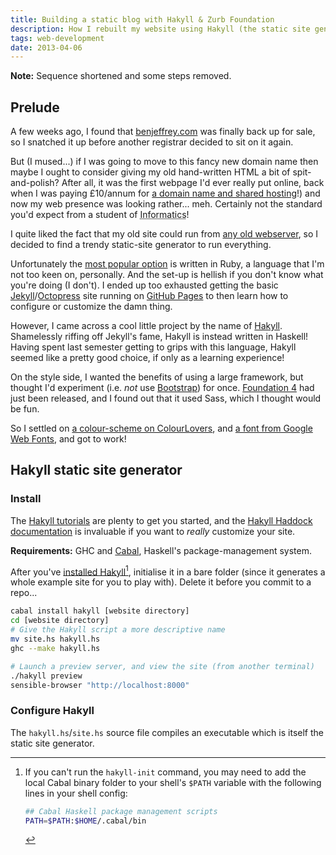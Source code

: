 ```yaml
---
title: Building a static blog with Hakyll & Zurb Foundation
description: How I rebuilt my website using Hakyll (the static site generator written in Haskell), and Zurb's Foundation framework.
tags: web-development
date: 2013-04-06
---
```


**Note:** Sequence shortened and some steps removed.

Prelude
-------

A few weeks ago, I found that [benjeffrey.com](http://benjeffrey.com) was
finally back up for sale, so I snatched it up before another registrar
decided to sit on it again.

But (I mused...) if I was going to move to this fancy new domain name
then maybe I ought to consider giving my old hand-written HTML a bit of
spit-and-polish? After all, it was the first webpage I'd ever really put
online, back when I was paying £10/annum for [a domain name and shared
hosting][fasthostingdirect]!) and now my web presence was looking
rather... meh. Certainly not the standard you'd expect from a student of
<abbr title="Computer Science">Informatics</abbr>!

I quite liked the fact that my old site could run from
[any old webserver](/posts/nginx), so I decided to find a trendy
static-site generator to run everything.

Unfortunately the [most popular option][Jekyll] is written in Ruby, a
language that I'm not too keen on, personally. And the set-up is hellish
if you don't know what you're doing (I don't). I ended up too exhausted
getting the basic [Jekyll][]/[Octopress][] site running on [GitHub
Pages][] to then learn how to configure or customize the damn thing.

However, I came across a cool little project by the name of [Hakyll][].
Shamelessly riffing off Jekyll's fame, Hakyll is instead written in
Haskell! Having spent last semester getting to grips with this language,
Hakyll seemed like a pretty good choice, if only as a learning
experience!

On the style side, I wanted the benefits of using a large framework, but thought
I'd experiment (i.e. *not* use [Bootstrap][]) for once.
[Foundation 4][Foundation] had just been released, and I found out that it used
Sass, which I thought would be fun.

So I settled on [a colour-scheme on ColourLovers][intellectual owl],
and [a font from Google Web Fonts][Vollkorn], and got to work!


Hakyll static site generator
----------------------------

### Install

The [Hakyll tutorials][] are plenty to get you started, and
the [Hakyll Haddock documentation][Hakyll reference] is invaluable if you
want to *really* customize your site.

**Requirements:** GHC and [Cabal][], Haskell's package-management system.

After you've [installed Hakyll][][^hakyll-init], initialise it in a bare
folder (since it generates a whole example site for you to play with).
Delete it before you commit to a repo...

```bash
cabal install hakyll [website directory]
cd [website directory]
# Give the Hakyll script a more descriptive name
mv site.hs hakyll.hs
ghc --make hakyll.hs

# Launch a preview server, and view the site (from another terminal)
./hakyll preview
sensible-browser "http://localhost:8000"
```

### Configure Hakyll

The `hakyll.hs`/`site.hs` source file compiles an executable which
is itself the static site generator.





<!-- footnotes -->
[^hakyll-init]: If you can't run the `hakyll-init` command, you may
    need to add the local Cabal binary folder to your shell's `$PATH`
    variable with the following lines in your shell config:

    ```bash
    ## Cabal Haskell package management scripts
    PATH=$PATH:$HOME/.cabal/bin
    ```

<!-- links -->
[fasthostingdirect]: http://www.fasthostingdirect.co.uk/
[Jekyll]: http://jekyllrb.com/
[Octopress]: http://octopress.org/
[GitHub Pages]: http://pages.github.com/
[Hakyll]: http://jaspervdj.be/hakyll/
[Hakyll tutorials]: http://jaspervdj.be/hakyll/tutorials.html
[Hakyll reference]: http://jaspervdj.be/hakyll/reference/index.html
[Bootstrap]: http://twitter.github.io/bootstrap/
[Foundation]: http://foundation.zurb.com/
[intellectual owl]: http://www.colourlovers.com/palette/1464688/Intellectual_Owl
[Vollkorn]: http://www.google.com/fonts/specimen/Vollkorn
[Cabal]: http://www.haskell.org/cabal/
[installed Hakyll]: http://jaspervdj.be/hakyll/tutorials/01-installation.html
